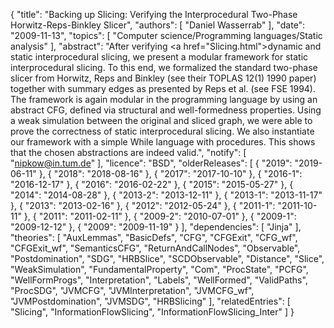 {
    "title": "Backing up Slicing: Verifying the Interprocedural Two-Phase Horwitz-Reps-Binkley Slicer",
    "authors": [
        "Daniel Wasserrab"
    ],
    "date": "2009-11-13",
    "topics": [
        "Computer science/Programming languages/Static analysis"
    ],
    "abstract": "After verifying <a href=\"Slicing.html\">dynamic and static interprocedural slicing</a>, we present a modular framework for static interprocedural slicing. To this end, we formalized the standard two-phase slicer from Horwitz, Reps and Binkley (see their TOPLAS 12(1) 1990 paper) together with summary edges as presented by Reps et al. (see FSE 1994). The framework is again modular in the programming language by using an abstract CFG, defined via structural and well-formedness properties. Using a weak simulation between the original and sliced graph, we were able to prove the correctness of static interprocedural slicing. We also instantiate our framework with a simple While language with procedures. This shows that the chosen abstractions are indeed valid.",
    "notify": [
        "nipkow@in.tum.de"
    ],
    "licence": "BSD",
    "olderReleases": [
        {
            "2019": "2019-06-11"
        },
        {
            "2018": "2018-08-16"
        },
        {
            "2017": "2017-10-10"
        },
        {
            "2016-1": "2016-12-17"
        },
        {
            "2016": "2016-02-22"
        },
        {
            "2015": "2015-05-27"
        },
        {
            "2014": "2014-08-28"
        },
        {
            "2013-2": "2013-12-11"
        },
        {
            "2013-1": "2013-11-17"
        },
        {
            "2013": "2013-02-16"
        },
        {
            "2012": "2012-05-24"
        },
        {
            "2011-1": "2011-10-11"
        },
        {
            "2011": "2011-02-11"
        },
        {
            "2009-2": "2010-07-01"
        },
        {
            "2009-1": "2009-12-12"
        },
        {
            "2009": "2009-11-19"
        }
    ],
    "dependencies": [
        "Jinja"
    ],
    "theories": [
        "AuxLemmas",
        "BasicDefs",
        "CFG",
        "CFGExit",
        "CFG_wf",
        "CFGExit_wf",
        "SemanticsCFG",
        "ReturnAndCallNodes",
        "Observable",
        "Postdomination",
        "SDG",
        "HRBSlice",
        "SCDObservable",
        "Distance",
        "Slice",
        "WeakSimulation",
        "FundamentalProperty",
        "Com",
        "ProcState",
        "PCFG",
        "WellFormProgs",
        "Interpretation",
        "Labels",
        "WellFormed",
        "ValidPaths",
        "ProcSDG",
        "JVMCFG",
        "JVMInterpretation",
        "JVMCFG_wf",
        "JVMPostdomination",
        "JVMSDG",
        "HRBSlicing"
    ],
    "relatedEntries": [
        "Slicing",
        "InformationFlowSlicing",
        "InformationFlowSlicing_Inter"
    ]
}